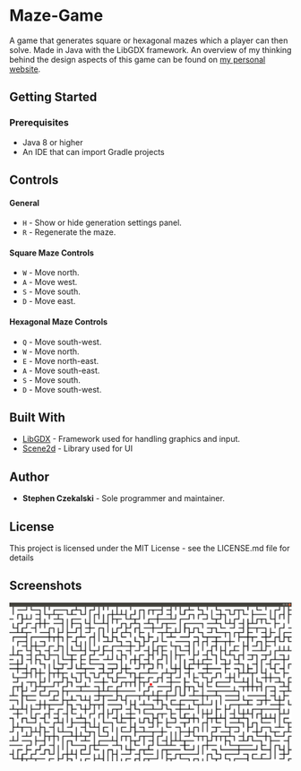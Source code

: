 # Maze-Game
A game that generates square or hexagonal mazes which a player can then solve. Made in Java with the LibGDX framework. 
An overview of my thinking behind the design aspects of this game can be found on [my personal website](https://www.stephencz.com/overview-maze-game).

## Getting Started

### Prerequisites
- Java 8 or higher
- An IDE that can import Gradle projects


## Controls

#### General
- `H` - Show or hide generation settings panel.
- `R` - Regenerate the maze.

#### Square Maze Controls
- `W` - Move north.
- `A` - Move west.
- `S` - Move south.
- `D` - Move east.

#### Hexagonal Maze Controls 
- `Q` - Move south-west. 
- `W` - Move north.
- `E` - Move north-east.
- `A` - Move south-east.
- `S` - Move south.
- `D` - Move south-west.

## Built With
- [LibGDX](https://libgdx.badlogicgames.com/) - Framework used for handling graphics and input.
- [Scene2d](https://github.com/libgdx/libgdx/wiki/Scene2d) - Library used for UI

## Author
- **Stephen Czekalski** - Sole programmer and maintainer.

## License
This project is licensed under the MIT License - see the LICENSE.md file for details

## Screenshots
![A Square Maze](/screenshots/square.png?raw=true "A Square Maze")

